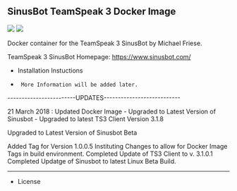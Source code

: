 ## SinusBot TeamSpeak 3 Docker Image

[![](https://images.microbadger.com/badges/version/asos/sinusbot.svg)](https://microbadger.com/images/asos/sinusbot "Get your own version badge on microbadger.com")
[![](https://images.microbadger.com/badges/image/asos/sinusbot.svg)](https://microbadger.com/images/asos/sinusbot "Get your own image badge on microbadger.com")

Docker container for the TeamSpeak 3 SinusBot by Michael Friese.

TeamSpeak 3 SinusBot Homepage: https://www.sinusbot.com/


* Installation Instuctions

*      More Information will be added later.


------------------------UPDATES---------------------------

21 March 2018 : Updated Docker Image
    - Upgraded to Latest Version of Sinusbot
    - Upgraded to latest TS3 Client Version 3.1.8

Upgraded to Latest Version of Sinusbot Beta

Added Tag for Version 1.0.0.5
Instituting Changes to allow for Docker Image Tags in build environment.
Completed Update of TS3 Client to v. 3.1.0.1
Completed Updatge of Sinusbot to latest Linux Beta Build.

----------------------------------------------------------

* License
